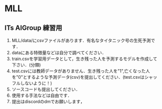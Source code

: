 # MLL

## ITs AIGroup 練習用

1.  MLL/data/にcsvファイルがあります．有名なタイタニック号の生死予測です．
1.  dataにある特徴量などは自分で調べてください．
2.  train.csvを学習用データとして，生き残った人を予測するモデルを作成して下さい．(分類)
3.  test.csvには教師データがありません．生き残った人を"1",亡くなった人を"0"とするような予測データ(csv)を提出してください．(test.csvはシャッフルしないように！)
4.  ソースコードも提出してください．
5.  使用する手法などは自由です．
6.  提出はdiscordのdmでお願いします，
